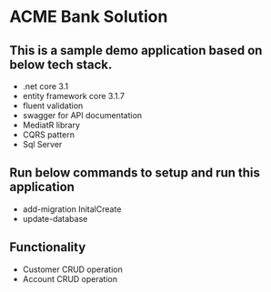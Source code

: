 # ACME Bank Solution
## This is a sample demo application based on below tech stack.

* .net core 3.1
* entity framework core 3.1.7
* fluent validation
* swagger for API documentation
* MediatR library
* CQRS pattern
* Sql Server


## Run below commands to setup and run this application
* add-migration InitalCreate
* update-database

## Functionality
* Customer CRUD operation
* Account CRUD operation